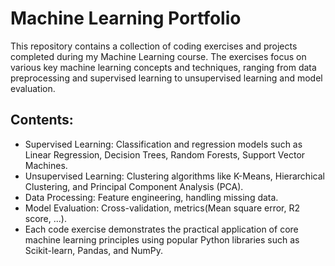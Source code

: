# Machine Learning Portfolio

This repository contains a collection of coding exercises and projects completed during my Machine Learning course. The exercises focus on various key machine learning concepts and techniques, ranging from data preprocessing and supervised learning to unsupervised learning and model evaluation.
## Contents:
+ Supervised Learning: Classification and regression models such as Linear Regression, Decision Trees, Random Forests, Support Vector Machines. 
+ Unsupervised Learning: Clustering algorithms like K-Means, Hierarchical Clustering, and Principal Component Analysis (PCA).
+ Data Processing: Feature engineering, handling missing data.
+ Model Evaluation: Cross-validation, metrics(Mean square error, R2 score, ...).
+ Each code exercise demonstrates the practical application of core machine learning principles using popular Python libraries such as Scikit-learn, Pandas, and NumPy.
